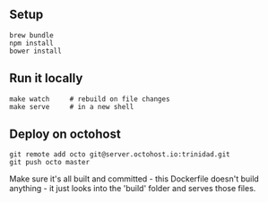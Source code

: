 ## Setup

    brew bundle
    npm install
    bower install

## Run it locally

    make watch     # rebuild on file changes
    make serve     # in a new shell

## Deploy on octohost

    git remote add octo git@server.octohost.io:trinidad.git
    git push octo master

Make sure it's all built and committed - this Dockerfile doesn't build anything - it just looks into the 'build' folder and serves those files.
